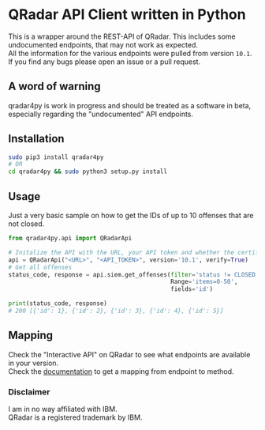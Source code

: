 # QRadar API Client written in Python

This is a wrapper around the REST-API of QRadar. This includes some undocumented endpoints, that may not work as expected.  
All the information for the various endpoints were pulled from version `10.1`.  
If you find any bugs please open an issue or a pull request. 

## A word of warning

qradar4py is work in progress and should be treated as a software in beta, especially regarding the "undocumented" API endpoints.

## Installation
```bash
sudo pip3 install qradar4py
# OR
cd qradar4py && sudo python3 setup.py install
```

## Usage

Just a very basic sample on how to get the IDs of up to 10 offenses that are not closed.

```python
from qradar4py.api import QRadarApi

# Initalize the API with the URL, your API token and whether the certificate should be checked.
api = QRadarApi("<URL>", "<API_TOKEN>", version='10.1', verify=True)
# Get all offenses
status_code, response = api.siem.get_offenses(filter='status != CLOSED', 
                                              Range='items=0-50', 
                                              fields='id')

print(status_code, response)
# 200 [{'id': 1}, {'id': 2}, {'id': 3}, {'id': 4}, {'id': 5}]

```

## Mapping

Check the "Interactive API" on QRadar to see what endpoints are available in your version.  
Check the [documentation](documentation.md) to get a mapping from endpoint to method.

### Disclaimer

I am in no way affiliated with IBM.  
QRadar is a registered trademark by IBM.
